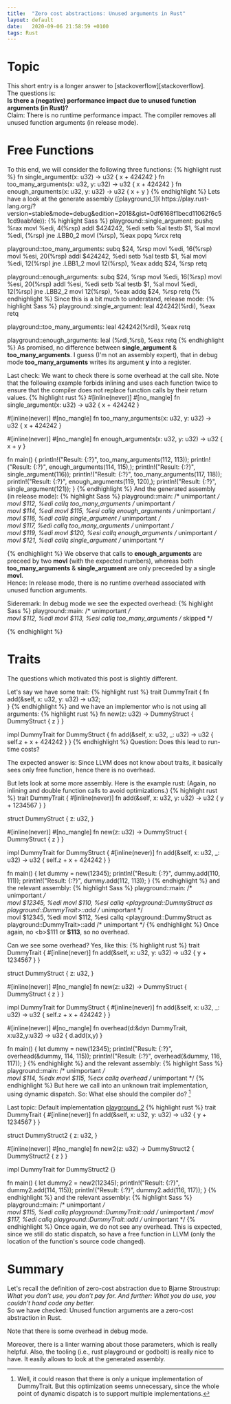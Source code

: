 ```yaml
---
title:  "Zero cost abstractions: Unused arguments in Rust"
layout: default
date:   2020-09-06 21:58:59 +0100
tags: Rust
---
```

<h1>Topic</h1>
This short entry is a longer answer to [stackoverflow][stackoverflow].
<br/>
The questions is:
<br/>
<b>
Is there a (negative) performance impact due to unused function arguments (in Rust)?</b>
<br/>
Claim: There is no runtime performance impact. The compiler removes all unused function arguments (in release mode).

<h1>Free Functions</h1>
To this end, we will consider the following three functions:
{% highlight rust %}
fn single_argument(x: u32) -> u32 {
    x + 424242
}
fn too_many_arguments(x: u32, y: u32) -> u32 {
    x + 424242
}
fn enough_arguments(x: u32, y: u32) -> u32 {
    x + y
}
{% endhighlight %}
Lets have a look at the generate assembly ([playground_1](
https://play.rust-lang.org/?version=stable&mode=debug&edition=2018&gist=0df6168f1becd11062f6c51cd9aabfde)):
{% highlight Sass %}
playground::single_argument:
	pushq	%rax
	movl	%edi, 4(%rsp)
	addl	$424242, %edi
	setb	%al
	testb	$1, %al
	movl	%edi, (%rsp)
	jne	.LBB0_2
	movl	(%rsp), %eax
	popq	%rcx
	retq

playground::too_many_arguments:
	subq	$24, %rsp
	movl	%edi, 16(%rsp)
	movl	%esi, 20(%rsp)
	addl	$424242, %edi
	setb	%al
	testb	$1, %al
	movl	%edi, 12(%rsp)
	jne	.LBB1_2
	movl	12(%rsp), %eax
	addq	$24, %rsp
	retq

playground::enough_arguments:
	subq	$24, %rsp
	movl	%edi, 16(%rsp)
	movl	%esi, 20(%rsp)
	addl	%esi, %edi
	setb	%al
	testb	$1, %al
	movl	%edi, 12(%rsp)
	jne	.LBB2_2
	movl	12(%rsp), %eax
	addq	$24, %rsp
	retq
{% endhighlight %}
Since this is a bit much to understand, release mode:
{% highlight Sass %}
playground::single_argument:
	leal	424242(%rdi), %eax
	retq

playground::too_many_arguments:
	leal	424242(%rdi), %eax
	retq

playground::enough_arguments:
	leal	(%rdi,%rsi), %eax
	retq
{% endhighlight %}
As promised, no difference between <b>single_argument</b> & <b>too_many_arguments</b>.
I guess (I'm not an assembly expert), that in debug mode <b>too_many_arguments</b> writes its argument <b>y</b> into a register.

Last check: We want to check there is some overhead at the call site.
Note that the following example forbids inlining and uses each function twice to ensure that the compiler does not replace function calls by their return values.
{% highlight rust %}
#[inline(never)]
#[no_mangle]
fn single_argument(x: u32) -> u32 {
    x + 424242
}

#[inline(never)]
#[no_mangle]
fn too_many_arguments(x: u32, y: u32) -> u32 {
    x + 424242
}

#[inline(never)]
#[no_mangle]
fn enough_arguments(x: u32, y: u32) -> u32 {
    x + y
}

fn main() {
    println!("Result: {:?}", too_many_arguments(112, 113));
    println!("Result: {:?}", enough_arguments(114, 115),);
    println!("Result: {:?}", single_argument(116));
    println!("Result: {:?}", too_many_arguments(117, 118));
    println!("Result: {:?}", enough_arguments(119, 120),);
    println!("Result: {:?}", single_argument(121));
}
{% endhighlight %}
And the generated assembly (in release mode):
{% highlight Sass %}
playground::main:
  /* unimportant */	 	
  movl	$112, %edi
	callq	too_many_arguments
  /* unimportant */	 	
  movl	$114, %edi
	movl	$115, %esi
	callq	enough_arguments
	/* unimportant */	   	
  movl	$116, %edi
	callq	single_argument
	/* unimportant */	 	
  movl	$117, %edi
	callq	too_many_arguments
	/* unimportant */	 
  movl	$119, %edi
	movl	$120, %esi
	callq	enough_arguments
	/* unimportant */	 
  movl	$121, %edi
	callq	single_argument
	/* unimportant */	   


{% endhighlight %}
We observe that calls to <b>enough_arguments</b> are preceed by two <b>movl</b> (with the expected numbers), whereas both <b>too_many_arguments</b> & <b>single_argument</b> are only preceeded by a single <b>movl</b>. 
<br>
Hence: In release mode, there is no runtime overhead associated with unused function arguments.

Sideremark: In debug mode we see the expected overhead:
{% highlight Sass %}
playground::main:
  /* unimportant */	 	
  movl	$112, %edi
  movl	$113, %esi
	callq	too_many_arguments
  /* skipped */   
  
{% endhighlight %}

<h1>Traits</h1>

The questions which motivated this post is slightly different.

Let's say we have some trait:
{% highlight rust %}
trait DummyTrait {
    fn add(&self, x: u32, y: u32) -> u32;  
}
{% endhighlight %} 
and we have an implementor who is not using all arguments:
{% highlight rust %}
fn new(z: u32) -> DummyStruct {
    DummyStruct { z }
}

impl DummyTrait for DummyStruct {
    fn add(&self, x: u32, _: u32) -> u32 {
        self.z + x + 424242
    }
}
{% endhighlight %} 
Question: Does this lead to run-time costs?

The expected answer is: Since LLVM does not know about traits, it basically sees only free function, hence there is no overhead.

But lets look at some more assembly.
Here is the example rust: (Again, no inlining and double function calls to avoid optimizations.)
{% highlight rust %}
trait DummyTrait {
    #[inline(never)]
    fn add(&self, x: u32, y: u32) -> u32 {
        y + 1234567
    }
}

struct DummyStruct {
    z: u32,
}

#[inline(never)]
#[no_mangle]
fn new(z: u32) -> DummyStruct {
    DummyStruct { z }
}

impl DummyTrait for DummyStruct {
    #[inline(never)]
    fn add(&self, x: u32, _: u32) -> u32 {
        self.z + x + 424242
    }
}

fn main() {
    let dummy = new(12345);
    println!("Result: {:?}", dummy.add(110, 111));
    println!("Result: {:?}", dummy.add(112, 113));
}
{% endhighlight %} 
and the relevant assembly:
{% highlight Sass %}
playground::main:
  /* unimportant */	 	
	movl	$12345, %edi
	movl	$110, %esi
	callq	<playground::DummyStruct as playground::DummyTrait>::add
  /* unimportant */	 	
	movl	$12345, %edi
	movl	$112, %esi
	callq	<playground::DummyStruct as playground::DummyTrait>::add
  /* unimportant */
{% endhighlight %}
Once again, no <b>$111</b> or <b>$113</b>, so no overhead.

Can we see some overhead? Yes, like this:
{% highlight rust %}
trait DummyTrait {
    #[inline(never)]
    fn add(&self, x: u32, y: u32) -> u32 {
        y + 1234567
    }
}

struct DummyStruct {
    z: u32,
}

#[inline(never)]
#[no_mangle]
fn new(z: u32) -> DummyStruct {
    DummyStruct { z }
}

impl DummyTrait for DummyStruct {
    #[inline(never)]
    fn add(&self, x: u32, _: u32) -> u32 {
        self.z + x + 424242
    }
}

#[inline(never)]
#[no_mangle]
fn overhead(d:&dyn DummyTrait, x:u32,y:u32) -> u32 {
    d.add(x,y)
}

fn main() {
    let dummy = new(12345);
    println!("Result: {:?}", overhead(&dummy, 114, 115));
    println!("Result: {:?}", overhead(&dummy, 116, 117));
}
{% endhighlight %} 
and the relevant assembly:
{% highlight Sass %}
playground::main:
  /* unimportant */	 	
	movl	$114, %edx
	movl	$115, %ecx
	callq	overhead
  /* unimportant */
{% endhighlight %}
But here we call into an unknown trait implementation, using dynamic dispatch.
So: What else should the compiler do? [^unnecessaryoptimization]

Last topic: Default implementation [playground_2](https://play.rust-lang.org/?version=stable&mode=release&edition=2015&gist=f27cb97a33d0e85cc46877b1d799b56e)
{% highlight rust %}
trait DummyTrait {
    #[inline(never)]
    fn add(&self, x: u32, y: u32) -> u32 {
        y + 1234567
    }
}

struct DummyStruct2 {
    z: u32,
}

#[inline(never)]
#[no_mangle]
fn new2(z: u32) -> DummyStruct2 {
    DummyStruct2 { z }
}

impl DummyTrait for DummyStruct2 {}

fn main() {
    let dummy2 = new2(12345);
    println!("Result: {:?}", dummy2.add(114, 115));
    println!("Result: {:?}", dummy2.add(116, 117));
}
{% endhighlight %} 
and the relevant assembly:
{% highlight Sass %}
playground::main:
  /* unimportant */	 	
	movl	$115, %edi
	callq	playground::DummyTrait::add
	/* unimportant */
  movl	$117, %edi
	callq	playground::DummyTrait::add
	/* unimportant */
{% endhighlight %}
Once again, we do not see any overhead. This is expected, since we still do static dispatch, so have a free function in LLVM (only the location of the function's source code changed).

<h1>Summary</h1>
Let's recall the definition of zero-cost abstraction due to Bjarne Stroustrup:
<br>
<i>What you don’t use, you don’t pay for. And further: What you do use, you couldn’t hand code any better.</i>
<br>
So we have checked:
Unused function arguments are a zero-cost abstraction in Rust.

Note that there is some overhead in debug mode.

Moreover, there is a linter warning about those parameters, which is really helpful.
Also, the tooling (i.e., rust playground or godbolt) is really nice to have. It easily allows to look at the generated assembly.

[stackoverflow]: https://stackoverflow.com/questions/63697356/will-rust-optimize-away-unused-function-arguments
[^unnecessaryoptimization]: Well, it could reason that there is only a unique implementation of DummyTrait. But this optimization seems unnecessary, since the whole point of dynamic dispatch is to support multiple implementations.